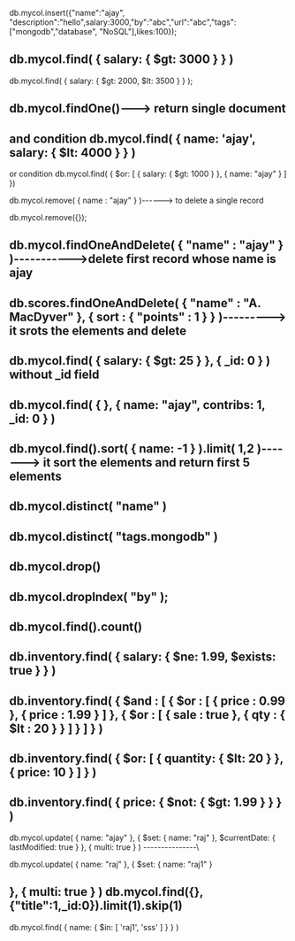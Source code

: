 db.mycol.insert({"name":"ajay", "description":"hello",salary:3000,"by":"abc","url":"abc","tags":["mongodb","database", "NoSQL"],likes:100});


db.mycol.find( { salary: { $gt: 3000 } } )
-----------------
db.mycol.find( { salary: { $gt: 2000, $lt: 3500 } } );

db.mycol.findOne()---> return  single  document
-----------
and  condition
db.mycol.find( { name: 'ajay', salary: { $lt: 4000 } } )
-------------
or  condition
db.mycol.find(
   {
     $or: [ { salary: { $gt: 1000 } }, { name: "ajay"  } ]
   })

db.mycol.remove( { name : "ajay" } )------>  to delete  a  single  record

db.mycol.remove({});



db.mycol.findOneAndDelete(
   { "name" : "ajay" }
)----------->delete  first  record  whose  name is  ajay
-------------------------
db.scores.findOneAndDelete(
   { "name" : "A. MacDyver" },
   { sort : { "points" : 1 } }
)---------> it  srots  the  elements  and  delete
----------------
db.mycol.find( { salary: { $gt: 25 } }, { _id: 0 } )
without  _id  field
----------------------
db.mycol.find(
   { },
   { name: "ajay", contribs: 1, _id: 0 }
)
--------------------
db.mycol.find().sort( { name: -1 } ).limit( 1,2 )-------> it  sort  the  elements  and  return  first  5  elements
--------------------------------

db.mycol.distinct( "name" )
----------------
db.mycol.distinct( "tags.mongodb" )
-----------
db.mycol.drop()
---------------
db.mycol.dropIndex( "by" );
------------
db.mycol.find().count()
--------------
db.inventory.find( { salary: { $ne: 1.99, $exists: true } } )
-------------
db.inventory.find( {
    $and : [
        { $or : [ { price : 0.99 }, { price : 1.99 } ] },
        { $or : [ { sale : true }, { qty : { $lt : 20 } } ] }
    ]
} )
---------------
db.inventory.find( { $or: [ { quantity: { $lt: 20 } }, { price: 10 } ] } )
---------
db.inventory.find( { price: { $not: { $gt: 1.99 } } } )
------------------------------
db.mycol.update(
   { name: "ajay" },
   {
     $set: { name: "raj" },
     $currentDate: { lastModified: true }
   },
   { multi: true }
)
---------------\

db.mycol.update(
   { name: "raj" },
   {
     $set: { name: "raj1" }
    
   },
   { multi: true }
)
db.mycol.find({},{"title":1,_id:0}).limit(1).skip(1)
-----------------
db.mycol.find( { name: { $in: [ 'raj1', 'sss' ] } } )